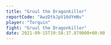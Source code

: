 ```yaml
---
title: "Gruul the Dragonkiller"
reportCode: "AwzDtkJpV16dYmNv"
player: "Torquin"
fight: "Gruul the Dragonkiller"
date: 2021-09-15T19:58:37.879000+00:00
---
```

